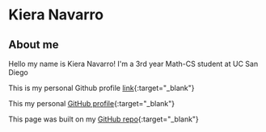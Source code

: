 # Kiera Navarro

## About me

Hello my name is Kiera Navarro! I'm a 3rd year Math-CS student at UC San Diego

This is my personal Github profile [link](https://github.com/kieraliz){:target="_blank"}

This my personal [GitHub profile](https://github.com/kieraliz){:target="_blank"}

This page was built on my [GitHub repo](https://github.com/kieraliz/cse110){:target="_blank"}
